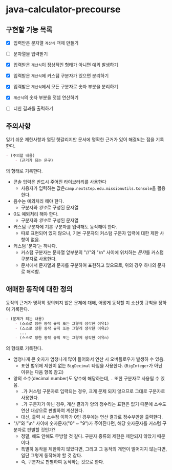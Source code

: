 # java-calculator-precourse

## 구현할 기능 목록

- [x] 입력받은 문자열 `계산식` 객체 만들기
- [ ] 문자열을 입력받기
- [x] 입력받은 `계산식`이 정상적인 형태가 아니면 예외 발생하기
- [x] 입력받은 `계산식`에 커스텀 구분자가 있으면 분리하기
- [x] 입력받은 `계산식`에서 모든 구분자로 숫자 부분을 분리하기
- [x] `계산식`의 숫자 부분을 덧셈 연산하기
- [ ] 더한 결과를 출력하기


## 주의사항
잊기 쉬운 제한사항과 얼핏 헷갈리지만 문서에 명확한 근거가 있어 해결되는 점을 기록한다.  
```markdown
- (주의할 내용)
    - (근거가 되는 문구)
```
의 형태로 기록한다.  

- 콘솔 입력은 반드시 주어진 라이브러리를 사용한다
  - 사용자가 입력하는 값은`camp.nextstep.edu.missionutils.Console`을 활용한다.
- 음수는 예외처리 해야 한다.
  - 구분자와 *양수*로 구성된 문자열
- 0도 예외처리 해야 한다.
  - 구분자와 *양수*로 구성된 문자열
- 커스텀 구분자에 기본 구분자를 입력해도 동작해야 한다.
  - 따로 표현되어 있지 않으나, 기본 구분자의 커스텀 구분자 입력에 대한 제한 사항이 없음.
- 커스텀 '문자'는 하나다.
  - 커스텀 구분자는 문자열 앞부분의 "//"와 "\n" 사이에 위치하는 *문자*를 커스텀 구분자로 사용한다.
  - 문서에서 문자열과 문자를 구분하여 표현하고 있으므로, 위의 경우 하나의 문자로 해석함.

## 애매한 동작에 대한 정의
동작의 근거가 명확히 정의되지 않은 문제에 대해, 어떻게 동작할 지 소신껏 규칙을 정하여 기록한다.  
```markdown
- (문제가 되는 내용)
    - (스스로 정한 동작 규칙 또는 그렇게 생각한 이유1)
    - (스스로 정한 동작 규칙 또는 그렇게 생각한 이유2)
      ...
    - (스스로 정한 동작 규칙 또는 그렇게 생각한 이유n)
```
의 형태로 기록한다.

- 엄청나게 큰 숫자가 엄청나게 많이 들어와서 연산 시 오버플로우가 발생하 수 있음.
  - 표현 범위에 제한이 없는 `BigDecimal` 타입을 사용한다. (`BigInteger`가 아닌 이유는 다음 항목 참고)
- 양의 소수(decimal number)도 양수에 해당하는데, `.` 또한 구분자로 사용될 수 있음.
  - `.`가 커스텀 구분자로 입력되는 경우, 크게 문제 되지 않으므로 그대로 구분자로 사용한다.
  - `.`가 구분자가 아닌 경우, 계산 결과가 양의 정수라는 표현은 없기 때문에 소수도 연산 대상으로 판별하여 계산한다. 
  - 대신, 출력 시 소수점 이하가 0인 경우에는 연산 결과로 정수부만을 출력한다.
- "//"와 "\n" 사이에 숫자문자("0" ~ "9")가 주어진다면, 해당 숫자문자를 커스텀 구분자로 판별할 것인가?
  - 정말, 해도 안해도 무방할 것 같다. 구분자 종류의 제한은 제안되지 않았기 때문이다.
  - 특별히 동작을 제한하지 않았다면, 그리고 그 동작의 개연이 떨어지지 않는다면, 일단 그렇게 동작해야 할 것 같다.
  - 즉, 구분자로 판별하여 동작하는 것으로 한다.